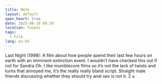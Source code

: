 ```yaml
---
title: Note
layout: default
open_heart: true
date: 2025-08-18 08:39
location: Taipei
tags: 
  - Film
lang: en-US
---
```


Last Night (1998): A film about how people spend their last few hours on earth with an imminent extinction event. I wouldn’t have checked this out if not for Sandra Oh. I like mumblecore films so it’s not the lack of twists and turns that annoyed me, it’s the really really bland script. Straight male friends discussing whether they should try anal sex is not it. 2 ⚹

